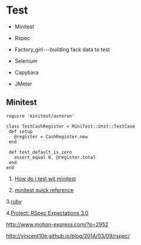 Test
=====
 * Minitest
 
 * Rspec
 
 * Factory_girl---building fack data to test 
 
 * Selenium
 
 * Capybara
 
 * JMeter
 
 
 Minitest
 --------
 
 ```
require 'minitest/autorun'
 
class TestCashRegister < MiniTest::Unit::TestCase
  def setup
    @register = CashRegister.new
  end
  
  def test_default_is_zero
    assert_equal 0, @register.total
  end
end 

```
 1. [How do i test wit minitest](http://rubylearning.com/blog/2011/07/28/how-do-i-test-my-code-with-minitest/)
 
 2. [minitest quick reference](http://mattsears.com/articles/2011/12/10/minitest-quick-reference)
 
 3.[ruby](http://www.railstutorial.org/book/beginning#sec-comments_for_various_readers)

 4.[Project: RSpec Expectations 3.0](https://www.relishapp.com/rspec/rspec-expectations/v/3-0/docs)

http://www.motion-express.com/?p=2952

http://vincent10e.github.io/blog/2014/03/09/rspec/

 
 
 